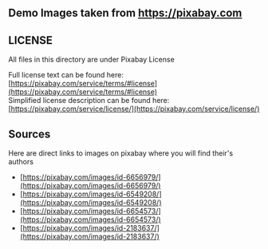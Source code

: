 ## Demo Images taken from https://pixabay.com

## LICENSE

All files in this directory are under Pixabay License

Full license text can be found here: [https://pixabay.com/service/terms/#license](https://pixabay.com/service/terms/#license)  
Simplified license description can be found here: [https://pixabay.com/service/license/](https://pixabay.com/service/license/)

## Sources
Here are direct links to images on pixabay where you will find their's authors

* [https://pixabay.com/images/id-6656979/](https://pixabay.com/images/id-6656979/)  
* [https://pixabay.com/images/id-6549208/](https://pixabay.com/images/id-6549208/)
* [https://pixabay.com/images/id-6654573/](https://pixabay.com/images/id-6654573/)
* [https://pixabay.com/images/id-2183637/](https://pixabay.com/images/id-2183637/)

